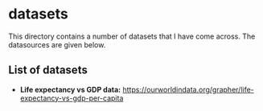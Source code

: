 # datasets
This directory contains a number of datasets that I have come across. The datasources are given below. 

## List of datasets 
- **Life expectancy vs GDP data:** https://ourworldindata.org/grapher/life-expectancy-vs-gdp-per-capita 
